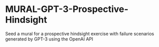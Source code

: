# MURAL-GPT-3-Prospective-Hindsight
Seed a mural for a prospective hindsight exercise with failure scenarios generated by GPT-3 using the OpenAI API
